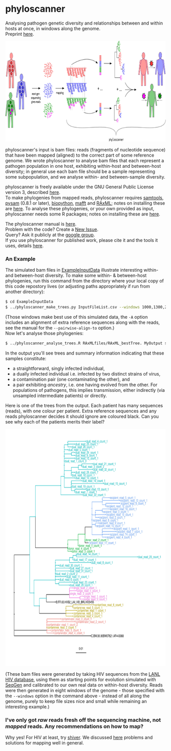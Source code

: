 # phyloscanner
Analysing pathogen genetic diversity and relationships between and within hosts at once, in windows along the genome.  
Preprint [here](http://www.biorxiv.org/content/early/2017/06/30/157768).  

<p align="center"><img src="InfoAndInputs/PhyloscannerDiagram_big4.jpg" alt="Phyloscanner" width="820", height="314"/></p>

phyloscanner's input is bam files: reads (fragments of nucleotide sequence) that have been mapped (aligned) to the correct part of some reference genome.
We wrote phyloscanner to analyse bam files that each represent a pathogen population in one host, exhibiting within-host and between-host diversity; in general use each bam file should be a sample representing some subpopulation, and we analyse within- and between-sample diversity.  

phyloscanner is freely available under the GNU General Public License version 3, described [here](LICENSE).  
To make phylogenies from mapped reads, phyloscanner requires [samtools](http://www.htslib.org/), [pysam](https://github.com/pysam-developers/pysam) (0.8.1 or later), [biopython](http://biopython.org/wiki/Download), [mafft](http://mafft.cbrc.jp/alignment/software/) and [RAxML](http://sco.h-its.org/exelixis/web/software/raxml/index.html); notes on installing these are [here](InfoAndInputs/InstallationNotesForMakingTrees.sh).
To analyse these phylogenies, or your own provided as input, phyloscanner needs some R packages; notes on installing these are [here](InfoAndInputs/InstallationNotesForAnalysingTrees.sh). 

The phyloscanner manual is [here](InfoAndInputs/PhyloscannerManual.pdf).  
Problem with the code? Create a [New Issue](https://github.com/BDI-pathogens/phyloscanner/issues).  
Query? Ask it publicly at the [google group](https://groups.google.com/forum/#!forum/phyloscanner-users).  
If you use phyloscanner for published work, please cite it and the tools it uses, details [here](InfoAndInputs/CitationDetails.bib).  

### An Example

The simulated bam files in [ExampleInputData](ExampleInputData) illustrate interesting within- and between-host diversity.
To make some within- & between-host phylogenies, run this command from the directory where your local copy of this code repostory lives (or adjusting paths appropriately if run from another directory):
```bash
$ cd ExampleInputData
$ ../phyloscanner_make_trees.py InputFileList.csv --windows 1000,1300,2000,2300,3000,3300,4000,4300,5000,5300,6000,6300,7000,7300,8000,8300 -A ../InfoAndInputs/2refs_HXB2_C.BW.fasta --pairwise-align-to B.FR.83.HXB2_LAI_IIIB_BRU.K03455 
```
(Those windows make best use of this simulated data, the `-A` option includes an alignment of extra reference sequences along with the reads, see the manual for the `--pairwise-align-to` option.)  
Now let's analyse those phylogenies:
```bash
$ ../phyloscanner_analyse_trees.R RAxMLfiles/RAxML_bestTree. MyOutput s,20 --outgroupName C.BW.00.00BW07621.AF443088 --multifurcationThreshold g
```
In the output you'll see trees and summary information indicating that these samples constitute:
* a straightforward, singly infected individual, 
* a dually infected individual i.e. infected by two distinct strains of virus,
* a contamination pair (one contaminating the other), and
* a pair exhibiting *ancestry*, i.e. one having evolved from the other. For populations of pathogens, this implies transmission, either indirectly (via unsampled intermediate patients) or directly.

Here is one of the trees from the output.
Each patient has many sequences (reads), with one colour per patient.
Extra reference sequences and any reads phyloscanner decides it should ignore are coloured black.
Can you see why each of the patients merits their label?

<p align="center"><img src="InfoAndInputs/ProcessedTree_MyOutput_InWindow_4000_to_4300.jpg" alt="ExampleTree" width="800", height="741"/></p>

(These bam files were generated by taking HIV sequences from the [LANL HIV database](https://www.hiv.lanl.gov/content/sequence/NEWALIGN/align.html), using them as starting points for  evolution simulated with [SeqGen](https://github.com/rambaut/Seq-Gen) and calibrated to our own real data on within-host diversity.
Reads were then generated in eight windows of the genome - those specified with the `--windows` option in the command above - instead of all along the genome, purely to keep file sizes nice and small while remaining an interesting example.)

### I've only got *raw* reads fresh off the sequencing machine, not *mapped* reads. Any recommendations on how to map?
Why yes!
For HIV at least, try [shiver](https://github.com/ChrisHIV/shiver).
We discussed [here](http://biorxiv.org/content/early/2016/12/09/092916) problems and solutions for mapping well in general.

